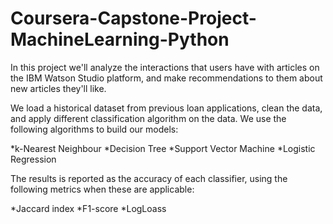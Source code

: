 # Coursera-Capstone-Project-MachineLearning-Python

In this project we'll analyze the interactions that users have with articles on the IBM Watson Studio platform, and make recommendations to them about new articles they'll like.

We load a historical dataset from previous loan applications, clean the data, and apply different classification algorithm on the data. We use the following algorithms to build our models:

*k-Nearest Neighbour
*Decision Tree
*Support Vector Machine
*Logistic Regression

The results is reported as the accuracy of each classifier, using the following metrics when these are applicable:

*Jaccard index
*F1-score
*LogLoass
